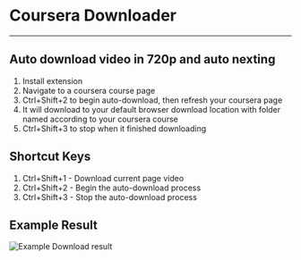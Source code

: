# Coursera Downloader
---

## Auto download video in 720p and auto nexting
1. Install extension
2. Navigate to a coursera course page
3. Ctrl+Shift+2 to begin auto-download, then refresh your coursera page
4. It will download to your default browser download location with folder named according to your coursera course
5. Ctrl+Shift+3 to stop when it finished downloading

## Shortcut Keys
1. Ctrl+Shift+1 - Download current page video
2. Ctrl+Shift+2 - Begin the auto-download process
3. Ctrl+Shift+3 - Stop the auto-download process

## Example Result
![Example Download result](exampleScreenshot%20from%202020-08-07%2020-58-13.png)